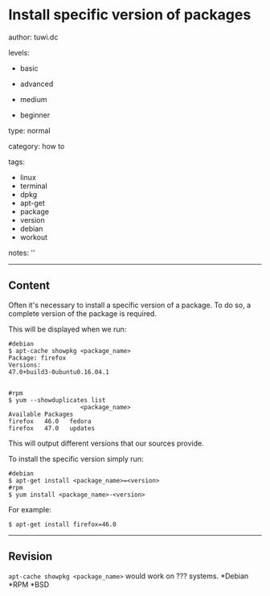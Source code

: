 # Install specific version of packages
author: tuwi.dc

levels:

  - basic

  - advanced

  - medium

  - beginner

type: normal

category: how to

tags:
  - linux
  - terminal
  - dpkg
  - apt-get
  - package
  - version
  - debian
  - workout


notes: ''

---
## Content

Often it's necessary to install a specific version of a package. To do so, a complete version of the package is required.

This will be displayed when we run:
```
#debian
$ apt-cache showpkg <package_name>
Package: firefox
Versions:
47.0+build3-0ubuntu0.16.04.1


#rpm
$ yum --showduplicates list
                    <package_name>
Available Packages   
firefox   46.0   fedora
firefox   47.0   updates
```
This will output different versions that our sources provide.

To install the specific version simply run:
```
#debian
$ apt-get install <package_name>=<version>
#rpm
$ yum install <package_name>-<version>
```
For example:
```
$ apt-get install firefox=46.0
```

---
## Revision

`apt-cache showpkg <package_name>`  would work on ??? systems.
*Debian
*RPM
*BSD